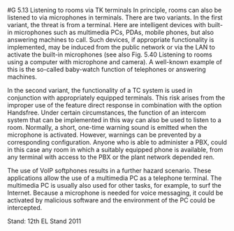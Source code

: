 #G 5.13 Listening to rooms via TK terminals
In principle, rooms can also be listened to via microphones in terminals. There are two variants. In the first variant, the threat is from a terminal. Here are intelligent devices with built-in microphones such as multimedia PCs, PDAs, mobile phones, but also answering machines to call. Such devices, if appropriate functionality is implemented, may be induced from the public network or via the LAN to activate the built-in microphones (see also Fig. 5.40 Listening to rooms using a computer with microphone and camera). A well-known example of this is the so-called baby-watch function of telephones or answering machines.

In the second variant, the functionality of a TC system is used in conjunction with appropriately equipped terminals. This risk arises from the improper use of the feature direct response in combination with the option Handsfree. Under certain circumstances, the function of an intercom system that can be implemented in this way can also be used to listen to a room. Normally, a short, one-time warning sound is emitted when the microphone is activated. However, warnings can be prevented by a corresponding configuration. Anyone who is able to administer a PBX, could in this case any room in which a suitably equipped phone is available, from any terminal with access to the PBX or the plant network depended ren.

The use of VoIP softphones results in a further hazard scenario. These applications allow the use of a multimedia PC as a telephone terminal. The multimedia PC is usually also used for other tasks, for example, to surf the Internet. Because a microphone is needed for voice messaging, it could be activated by malicious software and the environment of the PC could be intercepted.

Stand: 12th EL Stand 2011



